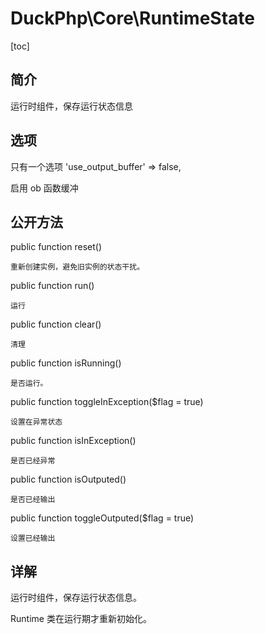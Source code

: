 # DuckPhp\Core\RuntimeState
[toc]

## 简介

运行时组件，保存运行状态信息

## 选项
只有一个选项
        'use_output_buffer' => false,

启用 ob 函数缓冲

## 公开方法

public function reset()

    重新创建实例，避免旧实例的状态干扰。
public function run()

    运行
public function clear()

    清理
public function isRunning()

    是否运行。
public function toggleInException($flag = true)

    设置在异常状态
public function isInException()
    
    是否已经异常
public function isOutputed()

    是否已经输出
public function toggleOutputed($flag = true)

    设置已经输出
## 详解

运行时组件，保存运行状态信息。

Runtime 类在运行期才重新初始化。

